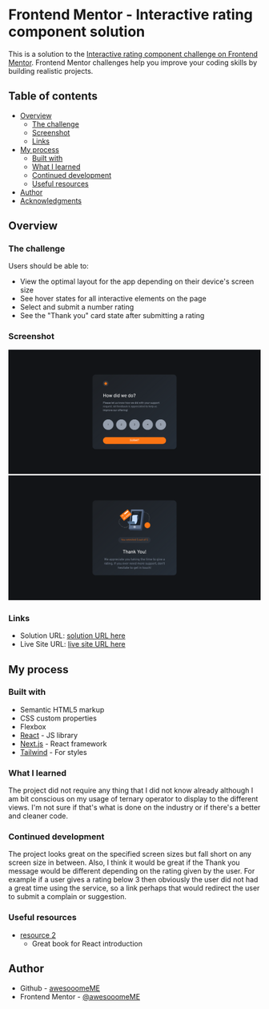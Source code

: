 # Frontend Mentor - Interactive rating component solution

This is a solution to the [Interactive rating component challenge on Frontend Mentor](https://www.frontendmentor.io/challenges/interactive-rating-component-koxpeBUmI). Frontend Mentor challenges help you improve your coding skills by building realistic projects. 

## Table of contents

- [Overview](#overview)
  - [The challenge](#the-challenge)
  - [Screenshot](#screenshot)
  - [Links](#links)
- [My process](#my-process)
  - [Built with](#built-with)
  - [What I learned](#what-i-learned)
  - [Continued development](#continued-development)
  - [Useful resources](#useful-resources)
- [Author](#author)
- [Acknowledgments](#acknowledgments)

## Overview

### The challenge

Users should be able to:

- View the optimal layout for the app depending on their device's screen size
- See hover states for all interactive elements on the page
- Select and submit a number rating
- See the "Thank you" card state after submitting a rating

### Screenshot
![Rating Screen](screenshot1.png)
![Thank You Screen](screenshot2.png)

### Links

- Solution URL: [solution URL here](https://github.com/awesooomeME/interactive_rating)
- Live Site URL: [live site URL here](https://interactive-rating-sage.vercel.app/)

## My process

### Built with

- Semantic HTML5 markup
- CSS custom properties
- Flexbox
- [React](https://reactjs.org/) - JS library
- [Next.js](https://nextjs.org/) - React framework
- [Tailwind](https://https://tailwindcss.com//) - For styles

### What I learned

The project did not require any thing that I did not know already although I am bit conscious on 
my usage of ternary operator to display to the different views. I'm not sure if that's what is done
on the industry or if there's a better and cleaner code.

### Continued development

The project looks great on the specified screen sizes but fall short on any screen size in between.
Also, I think it would be great if the Thank you message would be different depending on the rating
given by the user. For example if a user gives a rating below 3 then obviously the user did not had
a great time using the service, so a link perhaps that would redirect the user to submit a complain
or suggestion.

### Useful resources

- [resource 2](https://livebook.manning.com/book/next-js-in-action/welcome/v-2/) 
    - Great book for React introduction

## Author

- Github - [awesooomeME](https://github.com/awesooomeME)
- Frontend Mentor - [@awesooomeME](https://www.frontendmentor.io/profile/awesooomeME)
